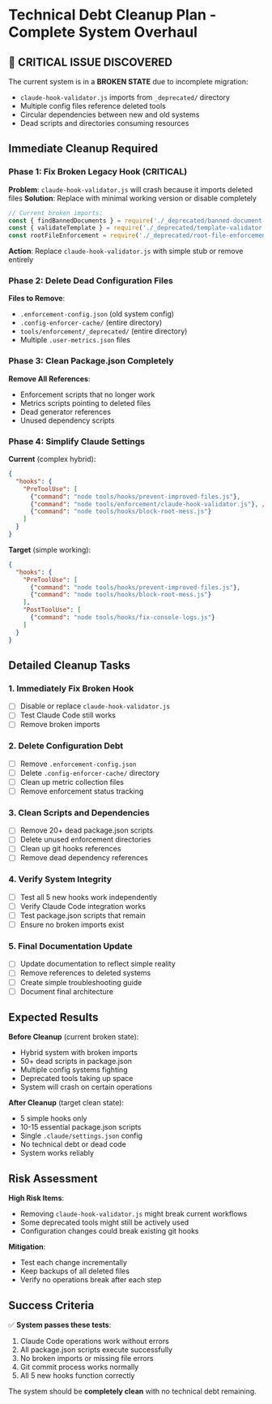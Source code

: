 # Technical Debt Cleanup Plan - Complete System Overhaul

## 🚨 CRITICAL ISSUE DISCOVERED

The current system is in a **BROKEN STATE** due to incomplete migration:

- `claude-hook-validator.js` imports from `_deprecated/` directory
- Multiple config files reference deleted tools  
- Circular dependencies between new and old systems
- Dead scripts and directories consuming resources

## Immediate Cleanup Required

### Phase 1: Fix Broken Legacy Hook (CRITICAL)

**Problem**: `claude-hook-validator.js` will crash because it imports deleted files
**Solution**: Replace with minimal working version or disable completely

```javascript
// Current broken imports:
const { findBannedDocuments } = require('./_deprecated/banned-document-types.js');
const { validateTemplate } = require('./_deprecated/template-validator.js');
const rootFileEnforcement = require('./_deprecated/root-file-enforcement.js');
```

**Action**: Replace `claude-hook-validator.js` with simple stub or remove entirely

### Phase 2: Delete Dead Configuration Files

**Files to Remove**:
- `.enforcement-config.json` (old system config)
- `.config-enforcer-cache/` (entire directory)
- `tools/enforcement/_deprecated/` (entire directory)  
- Multiple `.user-metrics.json` files

### Phase 3: Clean Package.json Completely

**Remove All References**:
- Enforcement scripts that no longer work
- Metrics scripts pointing to deleted files
- Dead generator references
- Unused dependency scripts

### Phase 4: Simplify Claude Settings

**Current** (complex hybrid):
```json
{
  "hooks": {
    "PreToolUse": [
      {"command": "node tools/hooks/prevent-improved-files.js"},
      {"command": "node tools/enforcement/claude-hook-validator.js"}, // BROKEN
      {"command": "node tools/hooks/block-root-mess.js"}
    ]
  }
}
```

**Target** (simple working):
```json
{
  "hooks": {
    "PreToolUse": [
      {"command": "node tools/hooks/prevent-improved-files.js"},
      {"command": "node tools/hooks/block-root-mess.js"}
    ],
    "PostToolUse": [
      {"command": "node tools/hooks/fix-console-logs.js"}
    ]
  }
}
```

## Detailed Cleanup Tasks

### 1. Immediately Fix Broken Hook
- [ ] Disable or replace `claude-hook-validator.js`
- [ ] Test Claude Code still works
- [ ] Remove broken imports

### 2. Delete Configuration Debt
- [ ] Remove `.enforcement-config.json`
- [ ] Delete `.config-enforcer-cache/` directory
- [ ] Clean up metric collection files
- [ ] Remove enforcement status tracking

### 3. Clean Scripts and Dependencies
- [ ] Remove 20+ dead package.json scripts
- [ ] Delete unused enforcement directories
- [ ] Clean up git hooks references
- [ ] Remove dead dependency references

### 4. Verify System Integrity
- [ ] Test all 5 new hooks work independently
- [ ] Verify Claude Code integration works
- [ ] Test package.json scripts that remain
- [ ] Ensure no broken imports exist

### 5. Final Documentation Update
- [ ] Update documentation to reflect simple reality
- [ ] Remove references to deleted systems
- [ ] Create simple troubleshooting guide
- [ ] Document final architecture

## Expected Results

**Before Cleanup** (current broken state):
- Hybrid system with broken imports
- 50+ dead scripts in package.json
- Multiple config systems fighting
- Deprecated tools taking up space
- System will crash on certain operations

**After Cleanup** (target clean state):
- 5 simple hooks only
- 10-15 essential package.json scripts
- Single `.claude/settings.json` config
- No technical debt or dead code
- System works reliably

## Risk Assessment

**High Risk Items**:
- Removing `claude-hook-validator.js` might break current workflows
- Some deprecated tools might still be actively used
- Configuration changes could break existing git hooks

**Mitigation**:
- Test each change incrementally
- Keep backups of all deleted files
- Verify no operations break after each step

## Success Criteria

✅ **System passes these tests**:
1. Claude Code operations work without errors
2. All package.json scripts execute successfully
3. No broken imports or missing file errors
4. Git commit process works normally
5. All 5 new hooks function correctly

The system should be **completely clean** with no technical debt remaining.